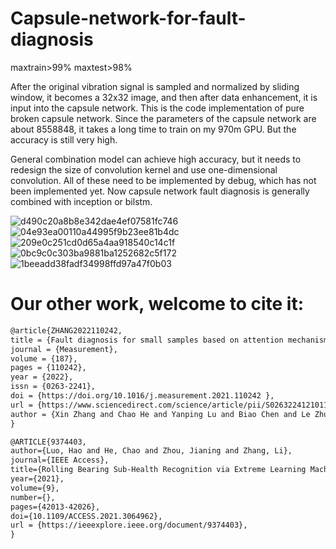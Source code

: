 # Capsule-network-for-fault-diagnosis

maxtrain>99%
maxtest>98%


After the original vibration signal is sampled and normalized by sliding window, it becomes a 32x32 image, and then after data enhancement, it is input into the capsule network. This is the code implementation of pure broken capsule network. Since the parameters of the capsule network are about 8558848, it takes a long time to train on my 970m GPU. But the accuracy is still very high.


General combination model can achieve high accuracy, but it needs to redesign the size of convolution kernel and use one-dimensional convolution. All of these need to be implemented by debug, which has not been implemented yet. Now capsule network fault diagnosis is generally combined with inception or bilstm.

![d490c20a8b8e342dae4ef07581fc746](https://user-images.githubusercontent.com/19371493/124874395-478a5c00-dffa-11eb-9424-1fd74a29c83c.png)
![04e93ea00110a44995f9b23ee81b4dc](https://user-images.githubusercontent.com/19371493/124874399-49ecb600-dffa-11eb-8276-7d35dfc83a48.png)
![209e0c251cd0d65a4aa918540c14c1f](https://user-images.githubusercontent.com/19371493/124874423-4f4a0080-dffa-11eb-95c3-744e39b9f5d8.png)
![0bc9c0c303ba9881ba1252682c5f172](https://user-images.githubusercontent.com/19371493/124874440-540eb480-dffa-11eb-88de-3957207370c9.png)
![1beeadd38fadf34998ffd97a47f0b03](https://user-images.githubusercontent.com/19371493/124874460-5a049580-dffa-11eb-9a76-c5abf236e853.png)

# Our other work, welcome to cite it:

```html
@article{ZHANG2022110242,  
title = {Fault diagnosis for small samples based on attention mechanism},  
journal = {Measurement},  
volume = {187},  
pages = {110242},  
year = {2022},  
issn = {0263-2241},  
doi = {https://doi.org/10.1016/j.measurement.2021.110242 },  
url = {https://www.sciencedirect.com/science/article/pii/S0263224121011507},  
author = {Xin Zhang and Chao He and Yanping Lu and Biao Chen and Le Zhu and Li Zhang}  
} 
```

```html
@ARTICLE{9374403,  
author={Luo, Hao and He, Chao and Zhou, Jianing and Zhang, Li},  
journal={IEEE Access},   
title={Rolling Bearing Sub-Health Recognition via Extreme Learning Machine Based on Deep Belief Network Optimized by Improved Fireworks},   
year={2021},  
volume={9},  
number={},  
pages={42013-42026},  
doi={10.1109/ACCESS.2021.3064962},  
url = {https://ieeexplore.ieee.org/document/9374403},  
}
```
